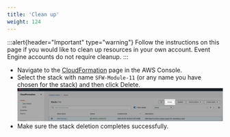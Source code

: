 ```yaml
---
title: 'Clean up'
weight: 124
---
```


:::alert{header="Important" type="warning"}
Follow the instructions on this page if you would like to clean up resources in your own account. Event Engine accounts do not require cleanup.
:::

- Navigate to the [CloudFormation](https://console.aws.amazon.com/cloudformation/home) page in the AWS Console.
- Select the stack with name `SFW-Module-11` (or any name you have chosen for the stack) and then click Delete.
  ![CloudFormation delete](/static/img/setup/setup-cloudformation-delete.png)
- Make sure the stack deletion completes successfully.
